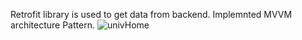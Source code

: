 Retrofit library is used to get data from backend. Implemnted MVVM architecture Pattern.
![univHome](https://github.com/user-attachments/assets/0db653f6-e47c-4910-8c51-a67ecaf7f14e)
